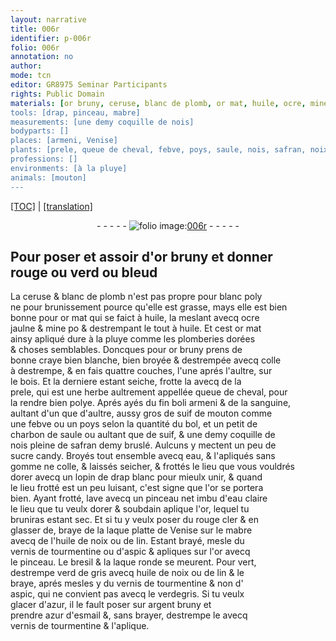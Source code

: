 ```yaml
---
layout: narrative
title: 006r
identifier: p-006r
folio: 006r
annotation: no
author:
mode: tcn
editor: GR8975 Seminar Participants
rights: Public Domain
materials: [or bruny, ceruse, blanc de plomb, or mat, huile, ocre, mine, plomberies dorées, bonne craye bien blanche, bien broyée, colle à destrempe, bois, prele, queue de cheval, fin boli armeni, sanguine, suif de mouton, febve, poys, bol, charbon de saule, suif, safran, sucre candy, eau, gomme, colle, or, eau claire, rouge cler, laque platte de Venise, mabre, huile de noix ou de lin, vernis de tourmentine ou d'aspic, bresil, laque ronde, verd de gris, vernis de tourmentine & non d' aspic, verdegris, azur, argent bruny, azur d'esmail, vernis de tourmentine]
tools: [drap, pinceau, mabre]
measurements: [une demy coquille de nois]
bodyparts: []
places: [armeni, Venise]
plants: [prele, queue de cheval, febve, poys, saule, nois, safran, noix, lin, aspic, bresil]
professions: []
environments: [à la pluye]
animals: [mouton]
---
```


<p><a href="{{ site.baseurl }}/normalized/">[TOC]</a> | <a href="{{ site.baseurl }}/texts/p-006r_tl/" target="_blank">[translation]</a></p><div class="folio" align="center">- - - - - <a href="http://gallica.bnf.fr/ark:/12148/btv1b10500001g/f17.image" target="_blank"><img src="https://cu-mkp.github.io/2017-workshop-edition/assets/photo-icon.png" alt="folio image: " style="display:inline-block; margin-bottom:-3px;"/>006r</a> - - - - - </div>  
  

## Pour poser et assoir d'<span class="m">or bruny</span> et donner<br/> rouge ou verd ou bleud

 
 La <span class="m">ceruse</span> & <span class="m">blanc de plomb</span> n'est pas propre pour blanc poly<br/> ne pour brunissement pource qu'elle est grasse, mays elle est bien<br/> bonne pour <span class="m">or mat</span> qui se faict à <span class="m">huile</span>, la meslant avecq <span class="m">ocre</span><br/> jaulne & <span class="m">mine</span> <span class="del">po</span> & destrempant le tout à <span class="m">huile</span>. Et cest <span class="m">or mat</span><br/> ainsy apliqué dure <span class="env">à la pluye</span> comme les <span class="m">plomberies dorées</span><br/> & choses semblables. Doncques pour <span class="m">or bruny</span> prens de<br/> <span class="m">bonne craye bien blanche, bien broyée</span> & destrempée avecq <span class="m">colle<br/> à destrempe</span>, & en fais quattre couches, l'une aprés l'aultre, sur<br/> le <span class="m">bois</span>. Et la derniere estant seiche, frotte la avecq de la<br/> <span class="m"><span class="pa">prele</span></span>, qui est une herbe aultrement appellée <span class="m"><span class="pa">queue de cheval</span></span>, pour<br/> la rendre bien polye. Aprés ayés du <span class="m">fin boli <span class="pl">armeni</span></span> & de la <span class="m">sanguine</span>,<br/> aultant d'un que d'aultre, aussy gros de <span class="m">suif de <span class="al">mouton</span></span> comme<br/> une <span class="m"><span class="pa">febve</span></span> ou un <span class="m"><span class="pa">poys</span></span> selon la quantité du <span class="m">bol</span>, et un petit de<br/> <span class="m">charbon de <span class="pa">saule</span></span> ou aultant que de <span class="m">suif</span>, & <span class="ms">une demy coquille de<br/> <span class="pa">nois</span></span> pleine de <span class="m"><span class="pa">safran</span></span> demy bruslé. Aulcuns y mectent un peu de<br/> <span class="m">sucre candy</span>. Broyés tout ensemble avecq <span class="m">eau</span>, & l'apliqués sans<br/> <span class="m">gomme</span> ne <span class="m">colle</span>, & laissés seicher, & frottés le lieu que vous vouldrés<br/> dorer avecq un lopin de <span class="tl">drap</span> blanc pour mieulx unir, & quand<br/> le lieu frotté est un peu luisant, c'est signe que l'<span class="m">or</span> se portera<br/> bien. Ayant frotté, lave avecq un <span class="tl">pinceau</span> net imbu d'<span class="m">eau claire</span><br/> le lieu que tu veulx dorer & soubdain aplique l'<span class="m">or</span>, lequel tu<br/> bruniras estant sec. Et si tu y veulx poser du <span class="m">rouge cler</span> & en<br/> glasser <span class="del">de</span>, braye de la <span class="m">laque platte de <span class="pl">Venise</span></span> sur le <span class="tl"><span class="m">mabre</span></span><br/> avecq de l'<span class="m">huile de <span class="pa">noix</span> ou de <span class="pa">lin</span></span>. Estant brayé, mesle du<br/> <span class="m">vernis de tourmentine ou d'<span class="pa">aspic</span></span> & apliques sur l'<span class="m">or</span> avecq<br/> le <span class="tl">pinceau</span>. Le <span class="m"><span class="pa">bresil</span></span> & la <span class="m">laque ronde</span> se meurent. Pour vert,<br/> destrempe <span class="m">verd de gris</span> avecq <span class="m">huile de <span class="pa">noix</span> ou de <span class="pa">lin</span></span> & le<br/> braye, aprés mesles y du <span class="m">vernis de tourmentine & non d'<br/> <span class="pa">aspic</span></span>, qui ne convient pas avecq le <span class="m">verdegris</span>. Si tu veulx<br/> glacer d'<span class="m">azur</span>, il le fault poser sur <span class="m">argent bruny</span> et<br/> prendre <span class="m">azur d'esmail</span> &, sans brayer, destrempe le avecq<br/> <span class="m">vernis de tourmentine</span> & l'aplique. 
 
